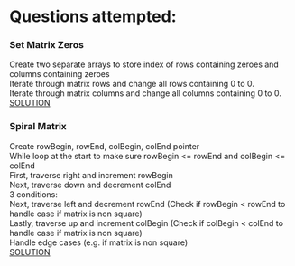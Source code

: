 # Questions attempted:

### Set Matrix Zeros
Create two separate arrays to store index of rows containing zeroes and columns containing zeroes <br />
Iterate through matrix rows and change all rows containing 0 to 0. <br />
Iterate through matrix columns and change all columns containing 0 to 0. <br />
[SOLUTION](https://www.youtube.com/watch?v=T41rL0L3Pnw)

### Spiral Matrix
Create rowBegin, rowEnd, colBegin, colEnd pointer <br />
While loop at the start to make sure rowBegin <= rowEnd and colBegin <= colEnd <br />
First, traverse right and increment rowBegin <br />
Next, traverse down and decrement colEnd<br />
3 conditions: <br />
Next, traverse left and decrement rowEnd (Check if rowBegin < rowEnd to handle case if matrix is non square) <br />
Lastly, traverse up and increment colBegin (Check if colBegin < colEnd to handle case if matrix is non square)<br />
Handle edge cases (e.g. if matrix is non square) <br />
[SOLUTION](https://www.youtube.com/watch?v=BJnMZNwUk1M)
